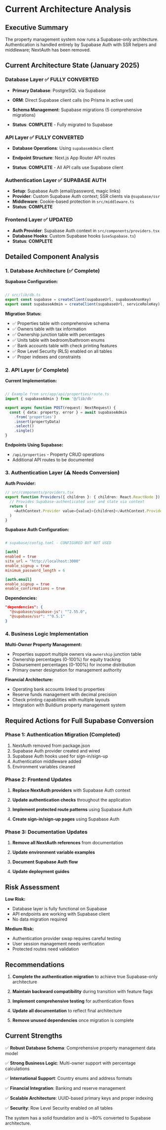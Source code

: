 # Current Architecture Analysis

## Executive Summary

The property management system now runs a Supabase-only architecture. Authentication is handled entirely by Supabase Auth with SSR helpers and middleware; NextAuth has been removed.

## Current Architecture State (January 2025)

### Database Layer ✅ FULLY CONVERTED

- **Primary Database**: PostgreSQL via Supabase

- **ORM**: Direct Supabase client calls (no Prisma in active use)

- **Schema Management**: Supabase migrations (5 comprehensive migrations)

- **Status**: **COMPLETE** - Fully migrated to Supabase

### API Layer ✅ FULLY CONVERTED

- **Database Operations**: Using `supabaseAdmin` client

- **Endpoint Structure**: Next.js App Router API routes

- **Status**: **COMPLETE** - All API calls use Supabase client

### Authentication Layer ✅ SUPABASE AUTH

- **Setup**: Supabase Auth (email/password, magic links)
- **Provider**: Custom Supabase Auth context; SSR clients via `@supabase/ssr`
- **Middleware**: Cookie-based protection in `src/middleware.ts`
- **Status**: **COMPLETE**

### Frontend Layer ✅ UPDATED

- **Auth Provider**: Supabase Auth context in `src/components/providers.tsx`
- **Database Hooks**: Custom Supabase hooks (`useSupabase.ts`)
- **Status**: **COMPLETE**

## Detailed Component Analysis

### 1. Database Architecture (✅ Complete)

**Supabase Configuration:**

```typescript

// src/lib/db.ts
export const supabase = createClient(supabaseUrl, supabaseAnonKey)
export const supabaseAdmin = createClient(supabaseUrl, serviceRoleKey)

```

**Migration Status:**

- ✅ Properties table with comprehensive schema
- ✅ Owners table with tax information
- ✅ Ownership junction table with percentages
- ✅ Units table with bedroom/bathroom enums
- ✅ Bank accounts table with check printing features
- ✅ Row Level Security (RLS) enabled on all tables
- ✅ Proper indexes and constraints

### 2. API Layer (✅ Complete)

**Current Implementation:**

```typescript

// Example from src/app/api/properties/route.ts
import { supabaseAdmin } from '@/lib/db'

export async function POST(request: NextRequest) {
  const { data: property, error } = await supabaseAdmin
    .from('properties')
    .insert(propertyData)
    .select()
    .single()
}

```

**Endpoints Using Supabase:**

- `/api/properties` - Property CRUD operations
- Additional API routes to be documented

### 3. Authentication Layer (⚠️ Needs Conversion)

**Auth Provider:**

```typescript
// src/components/providers.tsx
export function Providers({ children }: { children: React.ReactNode }) {
  // Provides Supabase-authenticated user and state via context
  return (
    <AuthContext.Provider value={value}>{children}</AuthContext.Provider>
  )
}
```

**Supabase Auth Configuration:**

```toml

# supabase/config.toml - CONFIGURED BUT NOT USED

[auth]
enabled = true
site_url = "http://localhost:3000"
enable_signup = true
minimum_password_length = 6

[auth.email]
enable_signup = true
enable_confirmations = true

```

**Dependencies:**

```json
"dependencies": {
  "@supabase/supabase-js": "^2.55.0",
  "@supabase/ssr": "^0.5.1"
}
```

### 4. Business Logic Implementation

**Multi-Owner Property Management:**

- Properties support multiple owners via `ownership` junction table
- Ownership percentages (0-100%) for equity tracking
- Disbursement percentages (0-100%) for income distribution
- Primary owner designation for management authority

**Financial Architecture:**

- Operating bank accounts linked to properties
- Reserve funds management with decimal precision
- Check printing capabilities with multiple layouts
- Integration with Buildium property management system

## Required Actions for Full Supabase Conversion

### Phase 1: Authentication Migration (Completed)

1. NextAuth removed from package.json
2. Supabase Auth provider created and wired
3. Supabase Auth hooks used for sign-in/sign-up
4. Authentication middleware added
5. Environment variables cleaned

### Phase 2: Frontend Updates

1. **Replace NextAuth providers** with Supabase Auth context

2. **Update authentication checks** throughout the application

3. **Implement protected route patterns** using Supabase Auth

4. **Create sign-in/sign-up pages** using Supabase Auth

### Phase 3: Documentation Updates

1. **Remove all NextAuth references** from documentation

2. **Update environment variable examples**

3. **Document Supabase Auth flow**

4. **Update deployment guides**

## Risk Assessment

**Low Risk:**

- Database layer is fully functional on Supabase
- API endpoints are working with Supabase client
- No data migration required

**Medium Risk:**

- Authentication provider swap requires careful testing
- User session management needs verification
- Protected routes need validation

## Recommendations

1. **Complete the authentication migration** to achieve true Supabase-only architecture

2. **Maintain backward compatibility** during transition with feature flags

3. **Implement comprehensive testing** for authentication flows

4. **Update all documentation** to reflect final architecture

5. **Remove unused dependencies** once migration is complete

## Current Strengths

✅ **Robust Database Schema**: Comprehensive property management data model

✅ **Strong Business Logic**: Multi-owner support with percentage calculations

✅ **International Support**: Country enums and address formats

✅ **Financial Integration**: Banking and reserve management

✅ **Scalable Architecture**: UUID-based primary keys and proper indexing

✅ **Security**: Row Level Security enabled on all tables

The system has a solid foundation and is ~80% converted to Supabase architecture.
